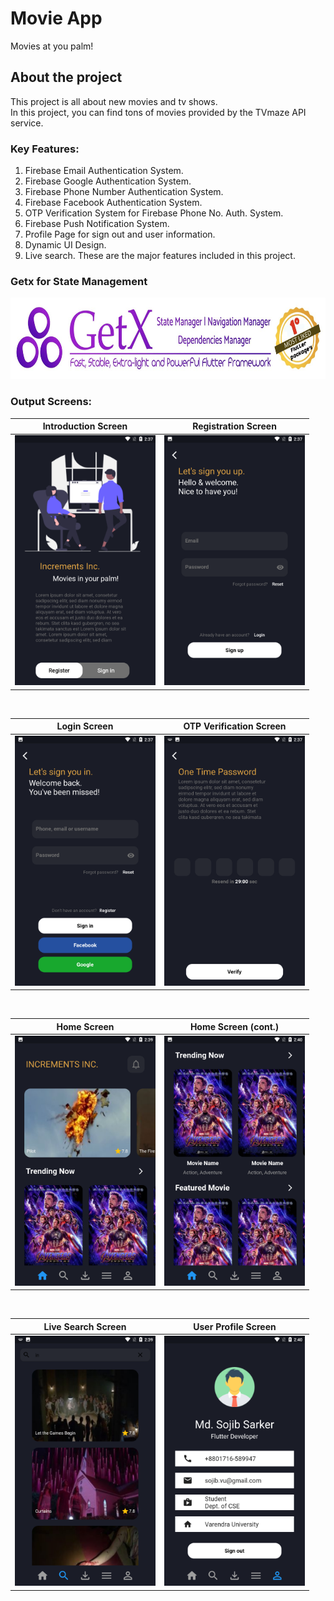 # Movie App

Movies at you palm!

## About the project

This project is all about new movies and tv shows.<br>
In this project, you can find tons of movies provided by the TVmaze API service.<br>

### Key Features:
1. Firebase Email Authentication System.
2. Firebase Google Authentication System.
3. Firebase Phone Number Authentication System.
4. Firebase Facebook Authentication System.
5. OTP Verification System for Firebase Phone No. Auth. System.
6. Firebase Push Notification System.
7. Profile Page for sign out and user information.
8. Dynamic UI Design.
9. Live search.
These are the major features included in this project.<br>

### Getx for State Management
<img src="https://raw.githubusercontent.com/jonataslaw/getx-community/master/get.png" height=130 />

### Output Screens:
Introduction Screen        |  Registration Screen     |
:-------------------------:|:-------------------------:|
<img src="ss/pic1.png" alt="Introduction Screen" height=400 />  |  <img src="ss/pic2.png" alt="Registration Screen" height=400 />  |

<br>

Login Screen        |  OTP Verification Screen     |
:-------------------------:|:-------------------------:|
<img src="ss/pic3.png" alt="Login Screen" height=400 />  |  <img src="ss/pic4.png" alt="OTP Verification Screen" height=400 />  |

<br>

Home Screen        |  Home Screen (cont.)     |
:-------------------------:|:-------------------------:|
<img src="ss/pic5.png" alt="Home Screen" height=400 />  |  <img src="ss/pic6.png" alt="Home Screen (cont.)" height=400 />  |

<br>

Live Search Screen        |  User Profile Screen     |
:-------------------------:|:-------------------------:|
<img src="ss/pic7.png" alt="Live Search Screen" height=400 />  |  <img src="ss/pic8.png" alt="User Profile Screen" height=400 />  |

<br>
